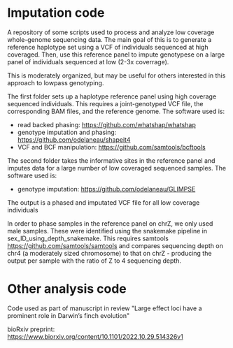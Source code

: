 # Imputation code
A repository of some scripts used to process and analyze low coverage whole-genome sequencing data. The main goal of this is to generate a reference haplotype set using a VCF of individuals sequenced at high coveraged. Then, use this reference panel to impute genotypese on a large panel of individuals sequenced at low (2-3x coverrage).

This is moderately organized, but may be useful for others interested in this approach to lowpass genotyping.

The first folder sets up a haplotype reference panel using high coverage sequenced individuals. This requires a joint-genotyped VCF file, the corresponding BAM files, and the reference genome. The software used is:
- read backed phasing: https://github.com/whatshap/whatshap
- genotype imputation and phasing: https://github.com/odelaneau/shapeit4
- VCF and BCF manipulation: https://github.com/samtools/bcftools

The second folder takes the informative sites in the reference panel and imputes data for a large number of low coveraged sequenced samples. The software used is:
- genotype imputation: https://github.com/odelaneau/GLIMPSE

The output is a phased and imputated VCF file for all low coverage individuals

In order to phase samples in the reference panel on chrZ, we only used male samples. These were identified using the snakemake pipeline in sex_ID_using_depth_snakemake. This requires samtools https://github.com/samtools/samtools and compares sequencing depth on chr4 (a moderately sized chromosome) to that on chrZ - producing the output per sample with the ratio of Z to 4 sequencing depth. 

# Other analysis code

Code used as part of manuscript in review "Large effect loci have a prominent role in Darwin’s finch evolution"

bioRxiv preprint:
https://www.biorxiv.org/content/10.1101/2022.10.29.514326v1